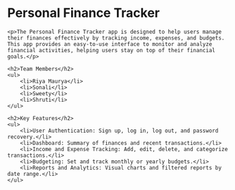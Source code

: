  <h1>Personal Finance Tracker</h1>

    <p>The Personal Finance Tracker app is designed to help users manage their finances effectively by tracking income, expenses, and budgets. This app provides an easy-to-use interface to monitor and analyze financial activities, helping users stay on top of their financial goals.</p>

    <h2>Team Members</h2>
    <ul>
        <li>Riya Maurya</li>
        <li>Sonali</li>
        <li>Sweety</li>
        <li>Shruti</li>
    </ul>

    <h2>Key Features</h2>
    <ul>
        <li>User Authentication: Sign up, log in, log out, and password recovery.</li>
        <li>Dashboard: Summary of finances and recent transactions.</li>
        <li>Income and Expense Tracking: Add, edit, delete, and categorize transactions.</li>
        <li>Budgeting: Set and track monthly or yearly budgets.</li>
        <li>Reports and Analytics: Visual charts and filtered reports by date range.</li>
    </ul>
